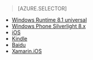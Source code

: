 > [AZURE.SELECTOR]
- [Windows Runtime 8.1 universal](/documentation/articles/notification-hubs-windows-store-dotnet-get-started-wns-push-notification/)
- [Windows Phone Silverlight 8.x](/documentation/articles/notification-hubs-windows-mobile-push-notifications-mpns/)
- [iOS](/documentation/articles/notification-hubs-ios-apple-push-notification-apns-get-started/)
- [Kindle](/documentation/articles/notification-hubs-kindle-amazon-adm-push-notification/)
- [Baidu](/documentation/articles/notification-hubs-baidu-china-android-notifications-get-started/)
- [Xamarin.iOS](/documentation/articles/xamarin-notification-hubs-ios-push-notification-apns-get-started/)

<!---HONumber=82-->